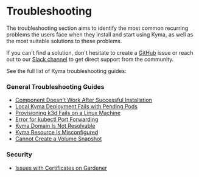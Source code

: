 # Troubleshooting

The troubleshooting section aims to identify the most common recurring problems the users face when they install and start using Kyma, as well as the most suitable solutions to these problems.

If you can't find a solution, don't hesitate to create a [GitHub](https://github.com/kyma-project/kyma/issues) issue or reach out to our [Slack channel](http://slack.kyma-project.io/) to get direct support from the community.

See the full list of Kyma troubleshooting guides:

### General Troubleshooting Guides

- [Component Doesn't Work After Successful Installation](./01-component-installation-fails.md)
- [Local Kyma Deployment Fails with Pending Pods](./01-deplyoment-fails-pending-pods.md)
- [Provisioning k3d Fails on a Linux Machine](./01-k3d-fails-on-linux.md)
- [Error for kubectl Port Forwarding](./01-kube-troubleshoot-kubectl-port-forward.md)
- [Kyma Domain Is Not Resolvable](./01-kyma-domain-unresolvable.md)
- [Kyma Resource Is Misconfigured](./01-resources-misconfigured.md)
- [Cannot Create a Volume Snapshot](./01-volume-backup.md)

### Security

- [Issues with Certificates on Gardener](./security/sec-01-certificates-gardener.md)